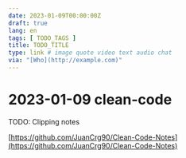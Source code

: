 ```yaml
---
date: 2023-01-09T00:00:00Z
draft: true
lang: en
tags: [ TODO_TAGS ]
title: TODO_TITLE
type: link # image quote video text audio chat
via: "[Who](http://example.com)"
---
```



# 2023-01-09 clean-code


TODO: Clipping notes

[https://github.com/JuanCrg90/Clean-Code-Notes](https://github.com/JuanCrg90/Clean-Code-Notes)

